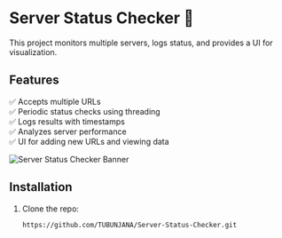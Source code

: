 # Server Status Checker 🚀

This project monitors multiple servers, logs status, and provides a UI for visualization.

## Features
✅ Accepts multiple URLs  
✅ Periodic status checks using threading  
✅ Logs results with timestamps  
✅ Analyzes server performance  
✅ UI for adding new URLs and viewing data  

![Server Status Checker Banner]()


## Installation
1. Clone the repo:
   ```bash
   https://github.com/TUBUNJANA/Server-Status-Checker.git
